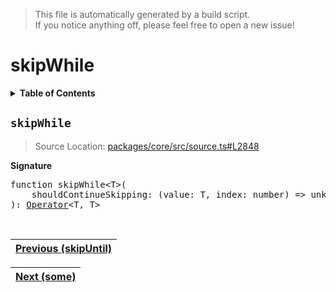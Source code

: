 > This file is automatically generated by a build script.<br>If you notice anything off, please feel free to open a new issue!

# skipWhile

<details><summary><b>Table of Contents</b></summary><br>

1. [<code>skipWhile</code>](#skipWhile)</details>

## <a name="skipWhile"></a><code>skipWhile</code>

> Source Location: [packages\/core\/src\/source.ts#L2848](..\/..\/packages\/core\/src\/source.ts#L2848)

<b>Signature</b>

<pre>function skipWhile&lt;T&gt;(<br>    shouldContinueSkipping: (value: T, index: number) =&gt; unknown,<br>): <a href="../01-api-basics/04-Operator.md#Operator">Operator</a>&lt;T, T&gt;</pre><br>

| [Previous \(skipUntil\)](068-skipUntil.md#readme) |
| --- |

<div align="right">

| [Next \(some\)](070-some.md#readme) |
| --- |
</div>
